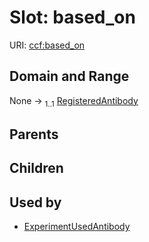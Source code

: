 
# Slot: based_on



URI: [ccf:based_on](http://purl.org/ccf/based_on)


## Domain and Range

None &#8594;  <sub>1..1</sub> [RegisteredAntibody](RegisteredAntibody.md)

## Parents


## Children


## Used by

 * [ExperimentUsedAntibody](ExperimentUsedAntibody.md)
